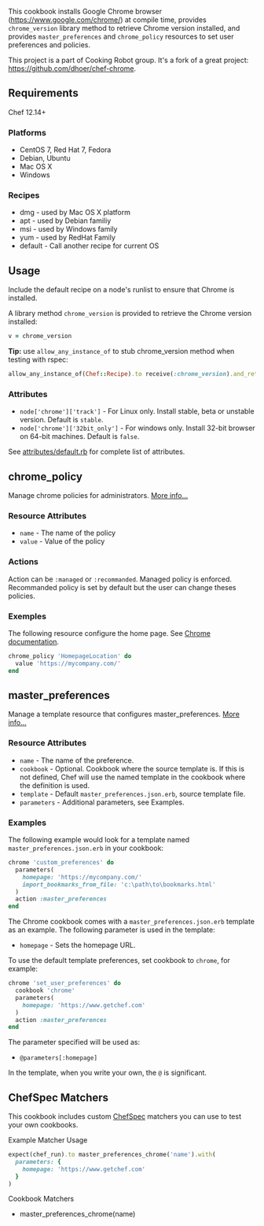 This cookbook installs Google Chrome browser (https://www.google.com/chrome/) at compile time, provides 
`chrome_version` library method  to retrieve Chrome version installed, and provides `master_preferences` and `chrome_policy` resources
to set user preferences and policies.

This project is a part of Cooking Robot group. It's a fork of a great project: https://github.com/dhoer/chef-chrome.

## Requirements

Chef 12.14+

### Platforms

- CentOS 7, Red Hat 7, Fedora
- Debian, Ubuntu
- Mac OS X
- Windows

### Recipes

- dmg - used by Mac OS X platform 
- apt - used by Debian familiy
- msi - used by Windows family
- yum - used by RedHat Family
- default - Call another recipe for current OS

## Usage

Include the default recipe on a node's runlist to ensure that Chrome is installed.

A library method `chrome_version` is provided to retrieve the Chrome version installed:

```ruby
v = chrome_version
```

**Tip:** use `allow_any_instance_of` to stub chrome_version method when testing with rspec:

```ruby
allow_any_instance_of(Chef::Recipe).to receive(:chrome_version).and_return('50.0.0.0')
```

### Attributes

- `node['chrome']['track']` - For Linux only. Install stable, beta or unstable version. Default is `stable`.
- `node['chrome']['32bit_only']` - For windows only. Install 32-bit browser on 64-bit machines. Default is `false`.

See [attributes/default.rb](https://github.com/dhoer/chef-chrome/blob/master/attributes/default.rb) for complete list 
of attributes.

## chrome_policy

Manage chrome policies for administrators.
[More info...](https://chromeenterprise.google/policies/)

### Resource Attributes

- `name` - The name of the policy
- `value` - Value of the policy

### Actions

Action can be `:managed` or `:recommanded`. Managed policy is enforced. Recommanded policy is set by default but
the user can change theses policies. 

### Exemples

The following resource configure the home page. See [Chrome documentation](https://chromeenterprise.google/policies/#HomepageLocation).

```ruby
chrome_policy 'HomepageLocation' do
  value 'https://mycompany.com/'
end
```

## master_preferences 

Manage a template resource that configures master_preferences.
[More info...](http://www.chromium.org/administrators/configuring-other-preferences)

### Resource Attributes

- `name` - The name of the preference. 
- `cookbook` - Optional. Cookbook where the source template is. If this is not defined, Chef will use the named 
template in the cookbook where the definition is used.
- `template` - Default `master_preferences.json.erb`, source template file.
- `parameters` - Additional parameters, see Examples.

### Examples
    
The following example would look for a template named `master_preferences.json.erb` in your cookbook:

```ruby
chrome 'custom_preferences' do
  parameters(
    homepage: 'https://mycompany.com/'
    import_bookmarks_from_file: 'c:\path\to\bookmarks.html'
  )
  action :master_preferences
end
```

The Chrome cookbook comes with a `master_preferences.json.erb` template as an example. The following parameter is used 
in the template:

- `homepage` - Sets the homepage URL.

To use the default template preferences, set cookbook to `chrome`, for example:

```ruby
chrome 'set_user_preferences' do
  cookbook 'chrome'
  parameters(
    homepage: 'https://www.getchef.com'
  )
  action :master_preferences
end
```
    
The parameter specified will be used as:

- `@parameters[:homepage]`

In the template, when you write your own, the `@` is significant.

## ChefSpec Matchers

This cookbook includes custom [ChefSpec](https://github.com/sethvargo/chefspec) matchers you can use to test your 
own cookbooks.

Example Matcher Usage

```ruby
expect(chef_run).to master_preferences_chrome('name').with(
  parameters: {
    homepage: 'https://www.getchef.com'
  }
)
```
      
Cookbook Matchers

- master_preferences_chrome(name)

